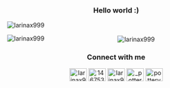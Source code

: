 <h3 align="center">Hello world :)</h3>

<p align="left"> <img src="https://komarev.com/ghpvc/?username=larinax999&label=Profile%20views&color=0e75b6&style=flat" alt="larinax999" /> </p>

<p><img align="left" src="https://github-readme-stats.vercel.app/api/top-langs?username=larinax999&show_icons=true&locale=en" alt="larinax999" /></p>

<p align="center">&nbsp;<img align="center" src="https://github-readme-stats.vercel.app/api?username=Larinax999&show_icons=true&theme=synthwave" alt="larinax999" /></p>

<h3 align="center">Connect with me</h3>
<p align="center">
<a href="https://twitter.com/larinax999" target="blank"><img align="center" src="https://cdn.jsdelivr.net/npm/simple-icons@3.0.1/icons/twitter.svg" alt="larinax999" height="30" width="40" /></a>
<a href="https://stackoverflow.com/users/14675389" target="blank"><img align="center" src="https://cdn.jsdelivr.net/npm/simple-icons@3.0.1/icons/stackoverflow.svg" alt="14675389" height="30" width="40" /></a>
<a href="https://fb.com/larinax999" target="blank"><img align="center" src="https://cdn.jsdelivr.net/npm/simple-icons@3.0.1/icons/facebook.svg" alt="larinax999" height="30" width="40" /></a>
<a href="https://instagram.com/_potteryyy_" target="blank"><img align="center" src="https://cdn.jsdelivr.net/npm/simple-icons@3.0.1/icons/instagram.svg" alt="_potteryyy_" height="30" width="40" /></a>
<a href="https://www.youtube.com/c/potteryyy" target="blank"><img align="center" src="https://cdn.jsdelivr.net/npm/simple-icons@3.0.1/icons/youtube.svg" alt="potteryyy" height="30" width="40" /></a>
</p>
